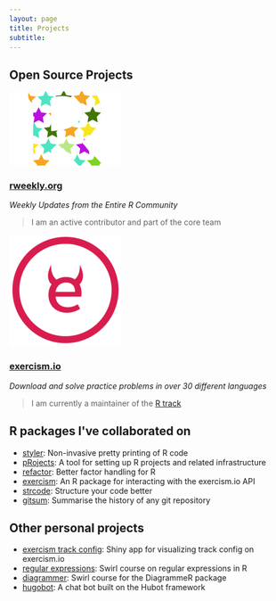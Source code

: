 ```yaml
---
layout: page
title: Projects
subtitle: 
---
```


## Open Source Projects

![rweekly logo](/img/small-imgs/rweekly_logo.png#floatright)

### [rweekly.org](https://rweekly.org/)
*Weekly Updates from the Entire R Community*

> I am an active contributor and part of the core team

![exercism logo](/img/small-imgs/exercism_logo.png#floatright)

### [exercism.io](http://exercism.io)
*Download and solve practice problems in over 30 different languages*

> I am currently a maintainer of the [R track](https://github.com/exercism/r)

## R packages I've collaborated on

- [styler](https://github.com/r-lib/styler): Non-invasive pretty printing of R code 
- [pRojects](https://github.com/lockedata/pRojects): A tool for setting up R projects and related infrastructure
- [refactor](https://github.com/jonmcalder/refactor/): Better factor handling for R
- [exercism](https://github.com/jonmcalder/exercism): An R package for interacting with the exercism.io API
- [strcode](https://github.com/lorenzwalthert/strcode): Structure your code better
- [gitsum](https://github.com/lorenzwalthert/gitsum): Summarise the history of any git repository

## Other personal projects

- [exercism track config](https://github.com/jonmcalder/exercism-config-viz): Shiny app for visualizing track config on exercism.io
- [regular expressions](/Regular_Expressions/): Swirl course on regular expressions in R
- [diagrammer](/DiagrammeR/): Swirl course for the DiagrammeR package
- [hugobot](https://github.com/jonmcalder/hugobot): A chat bot built on the Hubot framework
